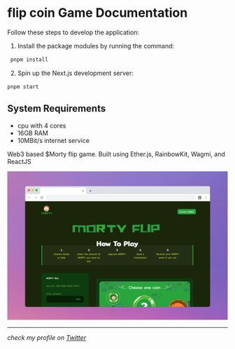 # flip coin Game Documentation


Follow these steps to develop the application:

1. Install the package modules by running the command: 
```bash
 pnpm install
```
2. Spin up the Next.js development server: 
```bash
pnpm start
```

## System Requirements
* cpu with 4 cores
* 16GB RAM
* 10MBit/s internet service

Web3 based $Morty flip game. Built using Ether.js, RainbowKit, Wagmi, and ReactJS

![product demo](./src/images/morty-flip.png)


---

_check my profile on [Twitter](https://twitter.com/hsnice16)_
